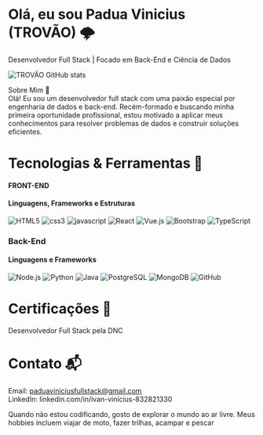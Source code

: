 
# Olá, eu sou Padua Vinicius (TROVÃO) 🌩️
Desenvolvedor Full Stack | Focado em Back-End e Ciência de Dados


![TROVÃO GitHub stats](https://github-readme-stats.vercel.app/api?username=fullstackpaduavinicius&show_icons=true&theme=dracula)

Sobre Mim 👋<br>
Olá! Eu sou um desenvolvedor full stack com uma paixão especial por engenharia de dados e back-end. Recém-formado e buscando minha primeira oportunidade profissional, estou motivado a aplicar meus conhecimentos para resolver problemas de dados e construir soluções eficientes.

# Tecnologias & Ferramentas 🔧
 
#### FRONT-END 
#### Linguagens, Frameworks e Estruturas

![HTML5](https://img.shields.io/badge/HTML5-E34F26?style=for-the-badge&logo=html5&logoColor=white)
![css3](https://img.shields.io/badge/CSS3-1572B6?style=for-the-badge&logo=css3&logoColor=whit)
![javascript](https://img.shields.io/badge/JavaScript-F7DF1E?style=for-the-badge&logo=javascript&logoColor=black)
![React](https://img.shields.io/badge/React-20232A?style=for-the-badge&logo=react&logoColor=61DAFB)
![Vue.js](https://img.shields.io/badge/Vue.js-35495E?style=for-the-badge&logo=vue.js&logoColor=4FC08D)
![Bootstrap](https://img.shields.io/badge/Bootstrap-563D7C?style=for-the-badge&logo=bootstrap&logoColor=white)
![TypeScript](https://img.shields.io/badge/TypeScript-007ACC?style=for-the-badge&logo=typescript&logoColor=white)

### Back-End
#### Linguagens e Frameworks

![Node.js](https://img.shields.io/badge/Node.js-43853D?style=for-the-badge&logo=node.js&logoColor=white)
![Python](https://img.shields.io/badge/Python-14354C?style=for-the-badge&logo=python&logoColor=white)
![Java](https://img.shields.io/badge/Java-ED8B00?style=for-the-badge&logo=openjdk&logoColor=white)
![PostgreSQL](https://img.shields.io/badge/PostgreSQL-316192?style=for-the-badge&logo=postgresql&logoColor=white)
![MongoDB](https://img.shields.io/badge/MongoDB-4EA94B?style=for-the-badge&logo=mongodb&logoColor=white)
![GitHub](https://img.shields.io/badge/GitHub-100000?style=for-the-badge&logo=github&logoColor=white)

# Certificações 📜
Desenvolvedor Full Stack pela DNC

# Contato 📬

Email: paduaviniciusfullstack@gmail.com <br>
LinkedIn: linkedin.com/in/ivan-vinícius-832821330

Quando não estou codificando, gosto de explorar o mundo ao ar livre. Meus hobbies incluem viajar de moto, fazer trilhas, acampar e pescar
